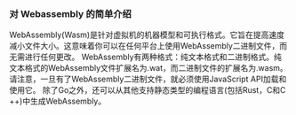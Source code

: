 ### 对 Webassembly 的简单介绍

WebAssembly(Wasm)是针对虚拟机的机器模型和可执行格式。它旨在提高速度减小文件大小。这意味着你可以在任何平台上使用WebAssembly二进制文件，而无需进行任何更改。
WebAssembly有两种格式：纯文本格式和二进制格式。纯文本格式的WebAssembly文件扩展名为.wat，而二进制文件的扩展名为.wasm。请注意，一旦有了WebAssembly二进制文件，就必须使用JavaScript API加载和使用它。
除了Go之外，还可以从其他支持静态类型的编程语言(包括Rust，C和C ++)中生成WebAssembly。
